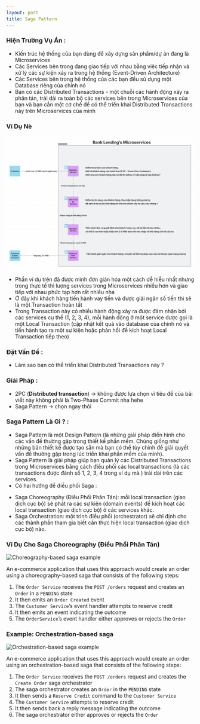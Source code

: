 ```yaml
---
layout: post
title: Saga Pattern
---
```

### Hiện Trường Vụ Án :
- Kiến trúc hệ thống của bạn dùng để xây dựng sản phẩm/dự án đang là Microservices
- Các Services bên trong đang giao tiếp với nhau bằng việc tiếp nhận và xử lý các sự kiện xảy ra trong hệ thống (Event-Driven Architecture)
- Các Services bên trong hệ thống của các bạn đều sử dụng một Database riêng của chính nó
- Bạn có các Distributed Transactions - một chuỗi các hành động xảy ra phân tán, trải dài ra toàn bộ các services bên trong Microservices của bạn và bạn cần một cơ chế để có thể triển khai Distributed Transactions này trên Microservices của mình
### Ví Dụ Nè
  
  ![Ví dụ về Saga Pattern](/images/example-1.jpg)

- Phần ví dụ trên đã được mình đơn giản hóa một cách dễ hiễu nhất nhưng trong thực tế thì lượng services trong Microservices nhiều hơn và giao tiếp với nhau phức tạp hơn rất nhiều nha
- Ở đây khi khách hàng tiến hành vay tiền và được giải ngân số tiền thì sẽ là một Transaction hoàn tất
- Trong Transaction này có nhiều hành động xảy ra được đảm nhận bởi các services cụ thể (1, 2, 3, 4), mỗi hành động ở một service được gọi là một Local Transaction (cập nhật kết quả vào database của chính nó và tiến hành tạo ra một sự kiện hoặc phản hồi để kích hoạt Local Transaction tiếp theo)

### Đặt Vấn Đề :

- Làm sao bạn có thể triển khai Distributed Transactions này ?

### Giải Pháp :

- 2PC (**Distributed transaction**) -> không được lựa chọn vì tiêu đề của bài viết này không phải là Two-Phase Commit nha hehe
- Saga Pattern -> chọn ngay thôi

### Saga Pattern Là Gì ? :

- Saga Pattern là một Design Pattern (là những giải pháp điển hình cho các vấn đề thường gặp trong thiết kế phần mềm. Chúng giống như những bản thiết kế được tạo sẵn mà bạn có thể tùy chỉnh để giải quyết vấn đề thường gặp trong lúc triển khai phần mềm của mình).
- Saga Pattern là giải pháp giúp bạn quản lý các Distributed Transactions trong Microservices bằng cách điều phối các local transactions (là các transactions được đánh số 1, 2, 3, 4 trong ví dụ mà ) trải dài trên các services.
- Có hai hướng để điều phối Saga :
 + Saga Choreography (Điều Phối Phân Tán): mỗi local transaction (giao dịch cục bộ) sẽ phát ra các sự kiện (domain events) để kích hoạt các local transaction (giao dịch cục bộ) ở các services khác.
 + Saga Orchestration: một trình điều phối (orchestrator) sẽ chỉ định cho các thành phần tham gia biết cần thực hiện local transaction (giao dịch cục bộ) nào.

### Ví Dụ Cho Saga Choreography (Điều Phối Phân Tán)

![Choreography-based saga example](https://s3-us-west-2.amazonaws.com/secure.notion-static.com/950a7357-bb55-4284-9d68-3a92d5879c6c/Untitled.png)

An e-commerce application that uses this approach would create an order using a choreography-based saga that consists of the following steps:

1. The `Order Service` receives the `POST /orders` request and creates an `Order` in a `PENDING` state
2. It then emits an `Order Created` event
3. The `Customer Service`’s event handler attempts to reserve credit
4. It then emits an event indicating the outcome
5. The `OrderService`’s event handler either approves or rejects the `Order`

### **Example: Orchestration-based saga**

![Orchestration-based saga example](https://s3-us-west-2.amazonaws.com/secure.notion-static.com/301a53ac-8439-43c2-a858-31a3251becf4/Untitled.png)

An e-commerce application that uses this approach would create an order using an orchestration-based saga that consists of the following steps:

1. The `Order Service` receives the `POST /orders` request and creates the `Create Order` saga orchestrator
2. The saga orchestrator creates an `Order` in the `PENDING` state
3. It then sends a `Reserve Credit` command to the `Customer Service`
4. The `Customer Service` attempts to reserve credit
5. It then sends back a reply message indicating the outcome
6. The saga orchestrator either approves or rejects the `Order`
